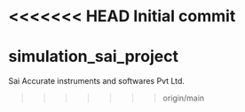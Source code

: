<<<<<<< HEAD
Initial commit
=======
# simulation_sai_project
Sai Accurate instruments and softwares Pvt Ltd.
>>>>>>> origin/main

